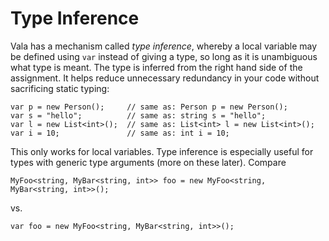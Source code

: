 # Type Inference

Vala has a mechanism called *type inference*, whereby a local variable may be defined using `var` instead of giving a type, so long as it is unambiguous what type is meant. The type is inferred from the right hand side of the assignment. It helps reduce unnecessary redundancy in your code without sacrificing static typing: 

```vala
var p = new Person();     // same as: Person p = new Person();
var s = "hello";          // same as: string s = "hello";
var l = new List<int>();  // same as: List<int> l = new List<int>();
var i = 10;               // same as: int i = 10;
```

This only works for local variables. Type inference is especially useful for types with generic type arguments (more on these later). Compare


```vala
MyFoo<string, MyBar<string, int>> foo = new MyFoo<string, MyBar<string, int>>();
```
vs. 

```vala
var foo = new MyFoo<string, MyBar<string, int>>();
```
